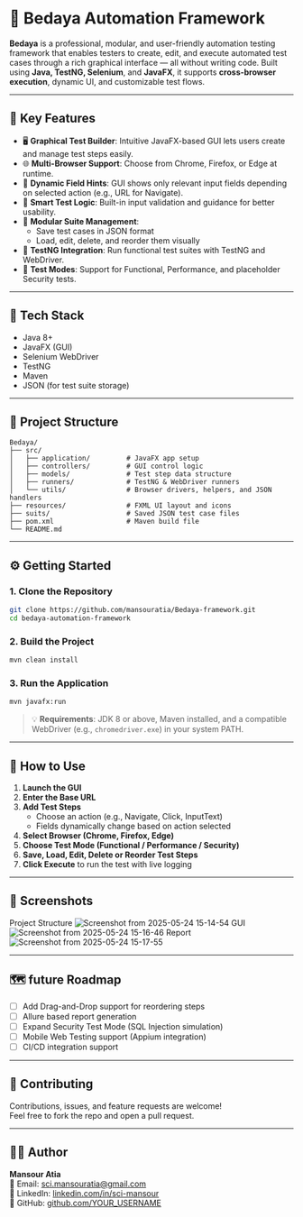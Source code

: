 # 🧪 Bedaya Automation Framework

**Bedaya** is a professional, modular, and user-friendly automation testing framework that enables testers to create, edit, and execute automated test cases through a rich graphical interface — all without writing code. Built using **Java, TestNG, Selenium**, and **JavaFX**, it supports **cross-browser execution**, dynamic UI, and customizable test flows.

---

## 🚀 Key Features

- 🖥 **Graphical Test Builder**: Intuitive JavaFX-based GUI lets users create and manage test steps easily.
- 🌐 **Multi-Browser Support**: Choose from Chrome, Firefox, or Edge at runtime.
- 🧩 **Dynamic Field Hints**: GUI shows only relevant input fields depending on selected action (e.g., URL for Navigate).
- 🧠 **Smart Test Logic**: Built-in input validation and guidance for better usability.
- 📂 **Modular Suite Management**:
  - Save test cases in JSON format
  - Load, edit, delete, and reorder them visually
- 📑 **TestNG Integration**: Run functional test suites with TestNG and WebDriver.
- 🧪 **Test Modes**: Support for Functional, Performance, and placeholder Security tests.

---

## 🧰 Tech Stack

- Java 8+
- JavaFX (GUI)
- Selenium WebDriver
- TestNG
- Maven
- JSON (for test suite storage)

---

## 📁 Project Structure

```text
Bedaya/
├── src/
│   ├── application/         # JavaFX app setup
│   ├── controllers/         # GUI control logic
│   ├── models/              # Test step data structure
│   ├── runners/             # TestNG & WebDriver runners
│   └── utils/               # Browser drivers, helpers, and JSON handlers
├── resources/               # FXML UI layout and icons
├── suits/                   # Saved JSON test case files
├── pom.xml                  # Maven build file
└── README.md
```

---

## ⚙️ Getting Started

### 1. Clone the Repository
```bash
git clone https://github.com/mansouratia/Bedaya-framework.git
cd bedaya-automation-framework
```

### 2. Build the Project
```bash
mvn clean install
```

### 3. Run the Application
```bash
mvn javafx:run
```

> 💡 **Requirements**: JDK 8 or above, Maven installed, and a compatible WebDriver (e.g., `chromedriver.exe`) in your system PATH.

---

## 🧪 How to Use

1. **Launch the GUI**
2. **Enter the Base URL**
3. **Add Test Steps**
   - Choose an action (e.g., Navigate, Click, InputText)
   - Fields dynamically change based on action selected
4. **Select Browser (Chrome, Firefox, Edge)**
5. **Choose Test Mode (Functional / Performance / Security)**
6. **Save, Load, Edit, Delete or Reorder Test Steps**
7. **Click Execute** to run the test with live logging

---

## 📸 Screenshots
Project Structure
![Screenshot from 2025-05-24 15-14-54](https://github.com/user-attachments/assets/60ee6cfa-94f3-4f05-b225-4de8822df91d)
GUI
![Screenshot from 2025-05-24 15-16-46](https://github.com/user-attachments/assets/2f79066c-e13f-471c-8158-449743575cb0)
Report
![Screenshot from 2025-05-24 15-17-55](https://github.com/user-attachments/assets/5c82125d-53a1-464a-93d3-0d0c4b2159f4)

---

## 🗺 future Roadmap

- [ ] Add Drag-and-Drop support for reordering steps
- [ ] Allure based report generation
- [ ] Expand Security Test Mode (SQL Injection simulation)
- [ ] Mobile Web Testing support (Appium integration)
- [ ] CI/CD integration support

---

## 🤝 Contributing

Contributions, issues, and feature requests are welcome!  
Feel free to fork the repo and open a pull request.

---

## 👨‍💻 Author

**Mansour Atia**  
📧 Email: sci.mansouratia@gmail.com  
🔗 LinkedIn: [linkedin.com/in/sci-mansour](https://www.linkedin.com/in/sci-mansour)  
🐙 GitHub: [github.com/YOUR_USERNAME](https://github.com/mansouratia)
